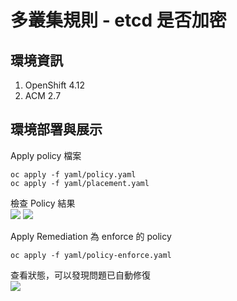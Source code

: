 # 多叢集規則 - etcd 是否加密

## 環境資訊
1. OpenShift 4.12
2. ACM 2.7

## 環境部署與展示
Apply policy 檔案
```
oc apply -f yaml/policy.yaml
oc apply -f yaml/placement.yaml
```

檢查 Policy 結果  
![](https://github.com/CCChou/OpenShift-PoC-Scenario/blob/main/05_ClusterManagement/02_etcd_encrypted/image/01.png)
![](https://github.com/CCChou/OpenShift-PoC-Scenario/blob/main/05_ClusterManagement/02_etcd_encrypted/image/02.png)

Apply Remediation 為 enforce 的 policy
```
oc apply -f yaml/policy-enforce.yaml
```

查看狀態，可以發現問題已自動修復  
![](https://github.com/CCChou/OpenShift-PoC-Scenario/blob/main/05_ClusterManagement/02_etcd_encrypted/image/03.png)
